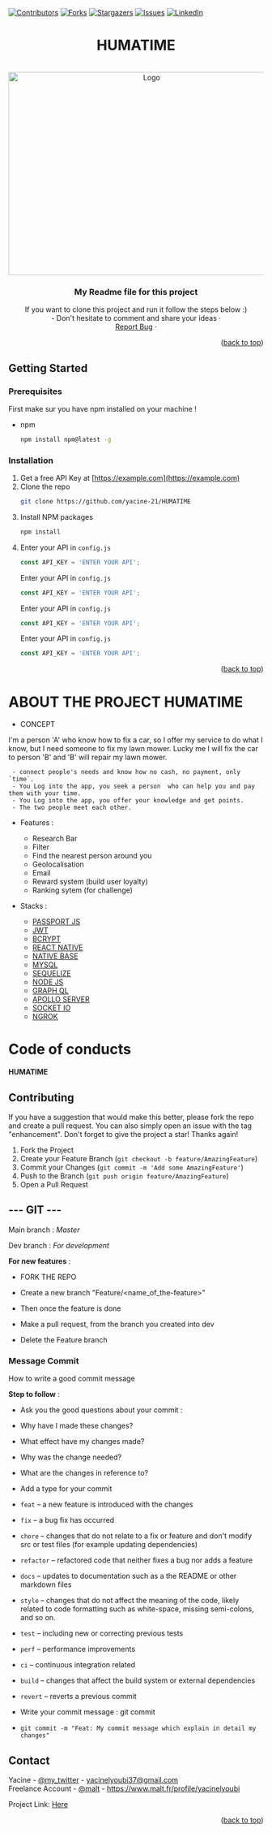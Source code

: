 <div id="top"></div>

<!-- PROJECT SHIELDS -->
<!--
*** I'm using markdown "reference style" links for readability.
*** Reference links are enclosed in brackets [ ] instead of parentheses ( ).
*** See the bottom of this document for the declaration of the reference variables
*** for contributors-url, forks-url, etc. This is an optional, concise syntax you may use.
*** https://www.markdownguide.org/basic-syntax/#reference-style-links
-->

[![Contributors][contributors-shield]][contributors-url]
[![Forks][forks-shield]][forks-url]
[![Stargazers][stars-shield]][stars-url]
[![Issues][issues-shield]][issues-url]
[![LinkedIn][linkedin-shield]][linkedin-url]

<!-- PROJECT LOGO -->
<h1  align="center">HUMATIME </h1>
<br />
<div align="center">
  <a href="https://github.com/yacine/MobileToon">
    <img src="https://mpng.subpng.com/20180712/ili/kisspng-time-management-time-tracking-software-business-tracker-5b4788c3670042.1430852815314147234219.jpg" alt="Logo" width="550" height="400">
  </a>

  <h3 align="center">My Readme file for this project </h3>

  <p align="center">
    If you want to clone this project and run it follow the steps below :)
    <br />
    - Don't hesitate to comment and share your ideas
    ·
     <br />
    <a href="https://github.com/yacine-21/HUMATIME/issues">Report Bug</a>
    ·
  </p>
</div>

<p align="right">(<a href="#top">back to top</a>)</p>

<!-- GETTING STARTED -->

## Getting Started

### Prerequisites

First make sur you have npm installed on your machine !

- npm
  ```sh
  npm install npm@latest -g
  ```

### Installation

1. Get a free API Key at [https://example.com](https://example.com)
2. Clone the repo
   ```sh
   git clone https://github.com/yacine-21/HUMATIME
   ```
3. Install NPM packages
   ```sh
   npm install
   ```
4. Enter your API in
   `config.js`
   ```js
   const API_KEY = 'ENTER YOUR API';
   ```
   Enter your API in `config.js`
   ```js
   const API_KEY = 'ENTER YOUR API';
   ```
   Enter your API in `config.js`
   ```js
   const API_KEY = 'ENTER YOUR API';
   ```
   Enter your API in `config.js`
   ```js
   const API_KEY = 'ENTER YOUR API';
   ```

<p align="right">(<a href="#top">back to top</a>)</p>

# ABOUT THE PROJECT HUMATIME

- CONCEPT

I'm a person 'A' who know how to fix a car, so I offer my service to do what I know, but I need someone to fix my lawn mower. Lucky me I will fix the car to person 'B' and 'B' will repair my lawn mower.

     - connect people's needs and know how no cash, no payment, only `time`.
     - You Log into the app, you seek a person  who can help you and pay them with your time.
     - You Log into the app, you offer your knowledge and get points.
     - The two people meet each other.

- Features :

  - Research Bar
  - Filter
  - Find the nearest person around you
  - Geolocalisation
  - Email
  - Reward system (build user loyalty)
  - Ranking sytem (for challenge)

- Stacks :
  - [PASSPORT JS](https://www.passportjs.org/)
  - [JWT](https://www.npmjs.com/package/jsonwebtoken)
  - [BCRYPT](https://www.npmjs.com/package/bcrypt)
  - [REACT NATIVE](https://reactnative.dev/)
  - [NATIVE BASE](https://nativebase.io/)
  - [MYSQL](https://www.mysql.com/fr/)
  - [SEQUELIZE](https://sequelize.org/)
  - [NODE JS](https://nodejs.org/en/)
  - [GRAPH QL](https://graphql.org/)
  - [APOLLO SERVER](https://www.apollographql.com/docs/apollo-server/)
  - [SOCKET IO](https://socket.io/fr/)
  - [NGROK](https://ngrok.com/)

# Code of conducts

**HUMATIME**

<!-- CONTRIBUTING -->

## Contributing

If you have a suggestion that would make this better, please fork the repo and create a pull request. You can also simply open an issue with the tag "enhancement".
Don't forget to give the project a star! Thanks again!

1. Fork the Project
2. Create your Feature Branch (`git checkout -b feature/AmazingFeature`)
3. Commit your Changes (`git commit -m 'Add some AmazingFeature'`)
4. Push to the Branch (`git push origin feature/AmazingFeature`)
5. Open a Pull Request

## --- GIT ---

Main branch : _Master_

Dev branch : _For development_

**For new features** :

- FORK THE REPO

- Create a new branch "Feature/<name_of_the-feature>"

- Then once the feature is done

- Make a pull request, from the branch you created into dev

- Delete the Feature branch

### Message Commit

How to write a good commit message

**Step to follow** :

- Ask you the good questions about your commit :

- Why have I made these changes?

- What effect have my changes made?

- Why was the change needed?

- What are the changes in reference to?

- Add a type for your commit

- `feat` – a new feature is introduced with the changes

- `fix` – a bug fix has occurred

- `chore` – changes that do not relate to a fix or feature and don't modify src or test files (for example updating dependencies)

- `refactor` – refactored code that neither fixes a bug nor adds a feature

- `docs` – updates to documentation such as a the README or other markdown files

- `style` – changes that do not affect the meaning of the code, likely related to code formatting such as white-space, missing semi-colons, and so on.

- `test` – including new or correcting previous tests

- `perf` – performance improvements

- `ci` – continuous integration related

- `build` – changes that affect the build system or external dependencies

- `revert` – reverts a previous commit

- Write your commit message : git commit

- `git commit -m "Feat: My commit message which explain in detail my changes"`


<!-- CONTACT -->

## Contact

Yacine - [@my_twitter](https://twitter.com/Yacine_D_21) - yacinelyoubi37@gmail.com
<br />
Freelance Account - [@malt](https://www.malt.fr/profile/yacinelyoubi) - https://www.malt.fr/profile/yacinelyoubi

Project Link: [Here](https://github.com/yacine-21/HUMATIME)

<p align="right">(<a href="#top">back to top</a>)</p>

<!-- MARKDOWN LINKS & IMAGES -->
<!-- https://www.markdownguide.org/basic-syntax/#reference-style-links -->

[contributors-shield]: https://img.shields.io/github/contributors/yacine-21/HUMATIME.svg?style=for-the-badge
[contributors-url]: https://github.com/yacine-21/HUMATIME/graphs/contributors
[forks-shield]: https://img.shields.io/github/forks/yacine-21/HUMATIME.svg?style=for-the-badge
[forks-url]: https://github.com/yacine-21/HUMATIME/network/members
[stars-shield]: https://img.shields.io/github/stars/yacine-21/HUMATIME.svg?style=for-the-badge
[stars-url]: https://github.com/yacine-21/HUMATIME/stargazers
[issues-shield]: https://img.shields.io/github/issues/yacine-21/HUMATIME.svg?style=for-the-badge
[issues-url]: https://github.com/yacine-21/HUMATIME/issues
[license-shield]: https://img.shields.io/github/license/yacine-21/HUMATIME.svg?style=for-the-badge
[license-url]: https://github.com/yacine-21/HUMATIME/blob/master/LICENSE.txt
[linkedin-shield]: https://img.shields.io/badge/-LinkedIn-black.svg?style=for-the-badge&logo=linkedin&colorB=555
[linkedin-url]: https://www.linkedin.com/in/yacine-lyoubi/
[product-screenshot]: images/screenshot.png



